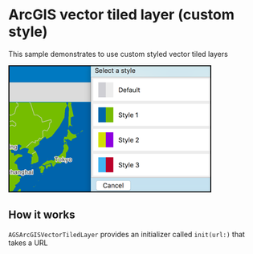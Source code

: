 # ArcGIS vector tiled layer (custom style)

This sample demonstrates to use custom styled vector tiled layers

![](image1.png)

## How it works

`AGSArcGISVectorTiledLayer` provides an initializer called `init(url:)` that takes a URL



